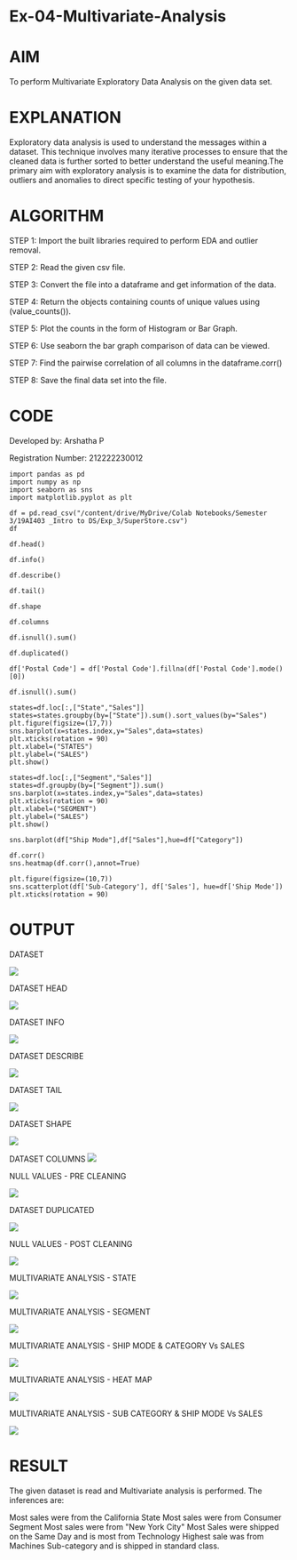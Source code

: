 # Ex-04-Multivariate-Analysis

# AIM

To perform Multivariate Exploratory Data Analysis on the given data set.

# EXPLANATION

Exploratory data analysis is used to understand the messages within a dataset. This technique involves many iterative processes to ensure that the cleaned data is further sorted to better understand the useful meaning.The primary aim with exploratory analysis is to examine the data for distribution, outliers and anomalies to direct specific testing of your hypothesis.

# ALGORITHM

STEP 1: Import the built libraries required to perform EDA and outlier removal.

STEP 2: Read the given csv file.

STEP 3: Convert the file into a dataframe and get information of the data.

STEP 4: Return the objects containing counts of unique values using (value_counts()).

STEP 5: Plot the counts in the form of Histogram or Bar Graph.

STEP 6: Use seaborn the bar graph comparison of data can be viewed.

STEP 7: Find the pairwise correlation of all columns in the dataframe.corr()

STEP 8: Save the final data set into the file.

# CODE 
Developed by: Arshatha P

Registration Number: 212222230012

```Py
import pandas as pd
import numpy as np
import seaborn as sns
import matplotlib.pyplot as plt

df = pd.read_csv("/content/drive/MyDrive/Colab Notebooks/Semester 3/19AI403 _Intro to DS/Exp_3/SuperStore.csv")
df

df.head()

df.info()

df.describe()

df.tail()

df.shape

df.columns

df.isnull().sum()

df.duplicated()

df['Postal Code'] = df['Postal Code'].fillna(df['Postal Code'].mode()[0])

df.isnull().sum()

states=df.loc[:,["State","Sales"]]
states=states.groupby(by=["State"]).sum().sort_values(by="Sales")
plt.figure(figsize=(17,7))
sns.barplot(x=states.index,y="Sales",data=states)
plt.xticks(rotation = 90)
plt.xlabel=("STATES")
plt.ylabel=("SALES")
plt.show()

states=df.loc[:,["Segment","Sales"]]
states=df.groupby(by=["Segment"]).sum()
sns.barplot(x=states.index,y="Sales",data=states)
plt.xticks(rotation = 90)
plt.xlabel=("SEGMENT")
plt.ylabel=("SALES")
plt.show()

sns.barplot(df["Ship Mode"],df["Sales"],hue=df["Category"])

df.corr()
sns.heatmap(df.corr(),annot=True)

plt.figure(figsize=(10,7))
sns.scatterplot(df['Sub-Category'], df['Sales'], hue=df['Ship Mode'])
plt.xticks(rotation = 90)
```

# OUTPUT

DATASET

![](/out%201.png)

DATASET HEAD

![](/out%202.png)

DATASET INFO

![](/out%203.png)

DATASET DESCRIBE

![](/out%204.png)

DATASET TAIL

![](/out%205.png)

DATASET SHAPE

![](/out%206.png)

DATASET COLUMNS
![](/out%207.png)

NULL VALUES - PRE CLEANING

![](/out%208.png)

DATASET DUPLICATED

![](/out%209.png)

NULL VALUES - POST CLEANING

![](/out%2010.png)

MULTIVARIATE ANALYSIS - STATE

![](/out%2011.png)

MULTIVARIATE ANALYSIS - SEGMENT

![](/out%2012.png)

MULTIVARIATE ANALYSIS - SHIP MODE & CATEGORY Vs SALES

![](/out%2013.png)

MULTIVARIATE ANALYSIS - HEAT MAP

![](/out%2014.png)

MULTIVARIATE ANALYSIS - SUB CATEGORY & SHIP MODE Vs SALES

![](/out%2015.png)

# RESULT

The given dataset is read and Multivariate analysis is performed. The inferences are:

Most sales were from the California State
Most sales were from Consumer Segment
Most sales were from "New York City"
Most Sales were shipped on the Same Day and is most from Technology
Highest sale was from Machines Sub-category and is shipped in standard class.
